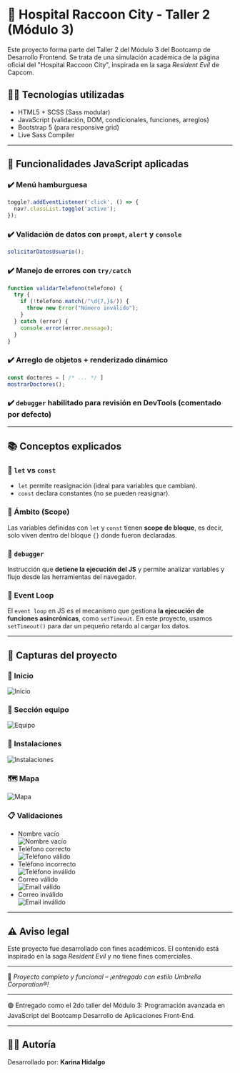 # 🏥 Hospital Raccoon City - Taller 2 (Módulo 3)

Este proyecto forma parte del Taller 2 del Módulo 3 del Bootcamp de Desarrollo Frontend. Se trata de una simulación académica de la página oficial del "Hospital Raccoon City", inspirada en la saga *Resident Evil* de Capcom.

## 👨‍💻 Tecnologías utilizadas

- HTML5 + SCSS (Sass modular)
- JavaScript (validación, DOM, condicionales, funciones, arreglos)
- Bootstrap 5 (para responsive grid)
- Live Sass Compiler

---

## 🎯 Funcionalidades JavaScript aplicadas

### ✔️ Menú hamburguesa
```js
toggle?.addEventListener('click', () => {
  nav?.classList.toggle('active');
});
```

### ✔️ Validación de datos con `prompt`, `alert` y `console`
```js
solicitarDatosUsuario();
```

### ✔️ Manejo de errores con `try/catch`
```js
function validarTelefono(telefono) {
  try {
    if (!telefono.match(/^\d{7,}$/)) {
      throw new Error("Número inválido");
    }
  } catch (error) {
    console.error(error.message);
  }
}
```

### ✔️ Arreglo de objetos + renderizado dinámico
```js
const doctores = [ /* ... */ ]
mostrarDoctores();
```

### ✔️ `debugger` habilitado para revisión en DevTools (comentado por defecto)

---

## 📚 Conceptos explicados

### 🔹 `let` vs `const`
- `let` permite reasignación (ideal para variables que cambian).
- `const` declara constantes (no se pueden reasignar).

### 🔹 Ámbito (Scope)
Las variables definidas con `let` y `const` tienen **scope de bloque**, es decir, solo viven dentro del bloque `{}` donde fueron declaradas.

### 🔹 `debugger`
Instrucción que **detiene la ejecución del JS** y permite analizar variables y flujo desde las herramientas del navegador.

### 🔹 Event Loop
El `event loop` en JS es el mecanismo que gestiona **la ejecución de funciones asincrónicas**, como `setTimeout`. En este proyecto, usamos `setTimeout()` para dar un pequeño retardo al cargar los datos.

---

## 📸 Capturas del proyecto

### 🧠 Inicio
![Inicio](img/screenshots/screenshot-inicio.jpeg)

### 🧪 Sección equipo
![Equipo](img/screenshots/screenshot-equipo.jpeg)

### 🏥 Instalaciones
![Instalaciones](img/screenshots/screenshot-instalaciones.jpeg)

### 🗺️ Mapa
![Mapa](img/screenshots/screenshot-mapas.jpeg)

### 📋 Validaciones
- Nombre vacío  
![Nombre vacío](img/screenshots/screenshot-inicio-a-nombre.PNG)
- Teléfono correcto  
![Teléfono válido](img/screenshots/screenshot-inicio-b-telefono.PNG)
- Teléfono incorrecto  
![Teléfono inválido](img/screenshots/screenshot-inicio-c-telefono-incorrecto.PNG)
- Correo válido  
![Email válido](img/screenshots/screenshot-inicio-d-correo-electronico.PNG)
- Correo inválido  
![Email inválido](img/screenshots/screenshot-inicio-e-correo-invalido.PNG)

---

## ⚠️ Aviso legal
Este proyecto fue desarrollado con fines académicos. El contenido está inspirado en la saga *Resident Evil* y no tiene fines comerciales.

---

🎉 *Proyecto completo y funcional – ¡entregado con estilo Umbrella Corporation®!*

---

🟢 Entregado como el 2do taller del Módulo 3: Programación avanzada en JavaScript del Bootcamp Desarrollo de Aplicaciones Front-End.

---

## 👩‍💻 Autoría
Desarrollado por: **Karina Hidalgo**  